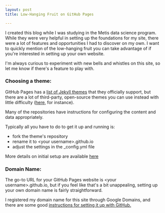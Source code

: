 ```yaml
---
layout: post
title: Low-Hanging Fruit on GitHub Pages

---
```


I created this blog while I was studying in the Metis data science program.  While they were very helpful in setting up the foundations for my site, there were a lot of features and opportunities I had to discover on my own.  I want to quickly mention of the low-hanging fruit you can take advantage of if you're interested in setting up your own website.

I'm always curious to experiment with new bells and whistles on this site, so let me know if there's a feature to play with.

### Choosing a theme:

GitHub Pages has a [list of Jekyll themes](https://pages.github.com/themes/) that they officially support, but there are a lot of third-party, open-source themes you can use instead with little difficulty ([here](http://jekyllthemes.org/), for instance).

Many of the repositories have instructions for configuring the content and data appropriately.  

Typically all you have to do to get it up and running is:
- fork the theme's repository
- rename it to \<your username\>.github.io
- adjust the settings in the \_config.yml file

More details on initial setup are available [here](https://github.com/daattali/beautiful-jekyll/blob/master/README.md)

### Domain Name:

The go-to URL for your GitHub Pages website is \<your username\>.github.io, but if you feel like that's a bit unappealing, setting up your own domain name is fairly straightforward.

I registered my domain name for this site through Google Domains, and there are some good [instructions for setting it up with GitHub.](http://www.curtismlarson.com/blog/2015/04/12/github-pages-google-domains/)
